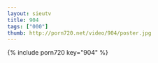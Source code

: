 ```yaml
--- 
layout: sieutv
title: 904
tags: ["000"]
thumb: http://porn720.net/video/904/poster.jpg
---
```

{% include porn720 key="904" %} 
